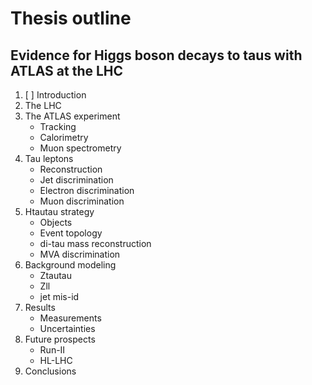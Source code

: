 Thesis outline
==============

Evidence for Higgs boson decays to taus with ATLAS at the LHC
-------------------------------------------------------------

1. [ ] Introduction
2. The LHC
3. The ATLAS experiment
   + Tracking
   + Calorimetry
   + Muon spectrometry
4. Tau leptons
   + Reconstruction
   + Jet discrimination
   + Electron discrimination
   + Muon discrimination
5. Htautau strategy
   + Objects
   + Event topology
   + di-tau mass reconstruction
   + MVA discrimination
6. Background modeling
   + Ztautau
   + Zll
   + jet mis-id
7. Results
   + Measurements
   + Uncertainties
8. Future prospects
   + Run-II
   + HL-LHC
9. Conclusions


